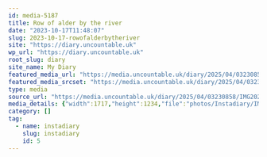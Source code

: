 ```yaml
---
id: media-5187
title: Row of alder by the river
date: "2023-10-17T11:48:07"
slug: 2023-10-17-rowofalderbytheriver
site: "https://diary.uncountable.uk"
wp_url: "https://diary.uncountable.uk"
root_slug: diary
site_name: My Diary
featured_media_url: "https://media.uncountable.uk/diary/2025/04/03230858/IMG20231017124807-edited.webp"
featured_media_srcset: "https://media.uncountable.uk/diary/2025/04/03230858/IMG20231017124807-edited-300x216.webp 300w, https://media.uncountable.uk/diary/2025/04/03230858/IMG20231017124807-edited-1024x736.webp 1024w, https://media.uncountable.uk/diary/2025/04/03230858/IMG20231017124807-edited-150x150.webp 150w, https://media.uncountable.uk/diary/2025/04/03230858/IMG20231017124807-edited-640x460.webp 640w, https://media.uncountable.uk/diary/2025/04/03230858/IMG20231017124807-edited.webp 1717w"
type: media
source_url: "https://media.uncountable.uk/diary/2025/04/03230858/IMG20231017124807-edited.webp"
media_details: {"width":1717,"height":1234,"file":"photos/Instadiary/IMG20231017124807-edited.webp","filesize":199548,"sizes":{"medium":{"file":"IMG20231017124807-edited-300x216.webp","width":300,"height":216,"filesize":27580,"mime_type":"image/webp","source_url":"https://media.uncountable.uk/diary/2025/04/03230858/IMG20231017124807-edited-300x216.webp"},"large":{"file":"IMG20231017124807-edited-1024x736.webp","width":1024,"height":736,"filesize":225898,"mime_type":"image/webp","source_url":"https://media.uncountable.uk/diary/2025/04/03230858/IMG20231017124807-edited-1024x736.webp"},"thumbnail":{"file":"IMG20231017124807-edited-150x150.webp","width":150,"height":150,"filesize":9756,"mime_type":"image/webp","source_url":"https://media.uncountable.uk/diary/2025/04/03230858/IMG20231017124807-edited-150x150.webp"},"mobwidth":{"file":"IMG20231017124807-edited-640x460.webp","width":640,"height":460,"filesize":108666,"mime_type":"image/webp","source_url":"https://media.uncountable.uk/diary/2025/04/03230858/IMG20231017124807-edited-640x460.webp"},"full":{"file":"IMG20231017124807-edited.webp","width":1717,"height":1234,"mime_type":"image/webp","source_url":"https://media.uncountable.uk/diary/2025/04/03230858/IMG20231017124807-edited.webp"}},"image_meta":{"aperture":"0","credit":"","camera":"","caption":"","created_timestamp":"0","copyright":"","focal_length":"0","iso":"0","shutter_speed":"0","title":"","orientation":"0","keywords":[]}}
category: []
tag:
  - name: instadiary
    slug: instadiary
    id: 5
---
```


